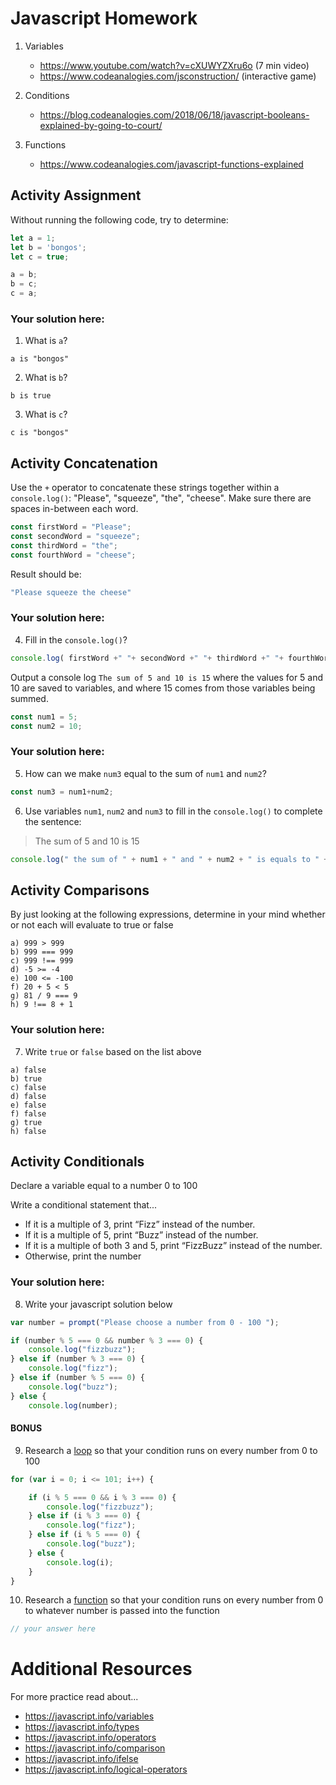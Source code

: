 # Javascript Homework

1.  Variables
    - https://www.youtube.com/watch?v=cXUWYZXru6o (7 min video)
    - https://www.codeanalogies.com/jsconstruction/ (interactive game)

2.  Conditions
    - https://blog.codeanalogies.com/2018/06/18/javascript-booleans-explained-by-going-to-court/

3.  Functions
    - https://www.codeanalogies.com/javascript-functions-explained

## Activity Assignment
Without running the following code, try to determine:

```js  
let a = 1;
let b = 'bongos';
let c = true;

a = b;
b = c;
c = a;
```

### Your solution here:
1.  What is `a`?
```
a is "bongos"
```
2.  What is `b`?
```
b is true
```
3.  What is `c`?
```
c is "bongos"
```

## Activity Concatenation
Use the `+` operator to concatenate these strings together within a `console.log()`: "Please", "squeeze", "the", "cheese". Make sure there are spaces in-between each word.

```js
const firstWord = "Please";
const secondWord = "squeeze";
const thirdWord = "the";
const fourthWord = "cheese";
```
Result should be:
```js
"Please squeeze the cheese"
```

### Your solution here:
4.  Fill in the `console.log()`?
```js
console.log( firstWord +" "+ secondWord +" "+ thirdWord +" "+ fourthWord)
```

Output a console log `The sum of 5 and 10 is 15` where the values for 5 and 10 are saved to variables, and where 15 comes from those variables being summed.
```js
const num1 = 5;
const num2 = 10;
```

### Your solution here:
5.  How can we make `num3` equal to the sum of `num1` and `num2`?
```js
const num3 = num1+num2;
```
6.  Use variables `num1`, `num2` and `num3` to fill in the `console.log()` to complete the sentence: 

>The sum of 5 and 10 is 15

```js
console.log(" the sum of " + num1 + " and " + num2 + " is equals to " + num3 )
```

## Activity Comparisons
By just looking at the following expressions, determine in your mind whether or not each will evaluate to true or false
```
a) 999 > 999
b) 999 === 999 
c) 999 !== 999
d) -5 >= -4
e) 100 <= -100
f) 20 + 5 < 5 
g) 81 / 9 === 9
h) 9 !== 8 + 1
```
### Your solution here:
7.  Write `true` or `false` based on the list above
```
a) false
b) true
c) false
d) false
e) false
f) false
g) true
h) false
```

## Activity Conditionals
Declare a variable equal to a number 0 to 100

Write a conditional statement that...
- If it is a multiple of 3, print “Fizz” instead of the number.
- If it is a multiple of 5, print “Buzz” instead of the number.
- If it is a multiple of both 3 and 5, print “FizzBuzz” instead of the number.
- Otherwise, print the number

### Your solution here:
8.  Write your javascript solution below
```js
var number = prompt("Please choose a number from 0 - 100 ");

if (number % 5 === 0 && number % 3 === 0) {
    console.log("fizzbuzz");
} else if (number % 3 === 0) {
    console.log("fizz");
} else if (number % 5 === 0) {
    console.log("buzz");
} else {
    console.log(number);
```

#### BONUS
9.  Research a [loop](https://javascript.info/while-for) so that your condition runs on every number from 0 to 100
```js
for (var i = 0; i <= 101; i++) {

    if (i % 5 === 0 && i % 3 === 0) {
        console.log("fizzbuzz");
    } else if (i % 3 === 0) {
        console.log("fizz");
    } else if (i % 5 === 0) {
        console.log("buzz");
    } else {
        console.log(i);
    }
}
```
10.  Research a [function](https://javascript.info/function-basics) so that your condition runs on every number from 0 to whatever number is passed into the function
```js
// your answer here
```

# Additional Resources
For more practice read about...
- https://javascript.info/variables
- https://javascript.info/types
- https://javascript.info/operators
- https://javascript.info/comparison
- https://javascript.info/ifelse
- https://javascript.info/logical-operators